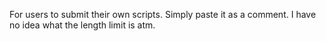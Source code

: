 For users to submit their own scripts. Simply paste it as a comment.
I have no idea what the length limit is atm.